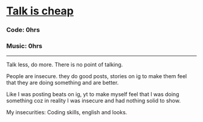 # [Talk is cheap](https://github.com/HeySkidee/idc/blob/main/fuck%20it.md)

### Code: 0hrs
### Music: 0hrs 

---

Talk less, do more. There is no point of talking.

People are insecure. they do good posts, stories on ig to make them feel that they are doing something and are better.

Like I was posting beats on ig, yt to make myself feel that I was doing something coz in reality I was insecure and had nothing solid to show.

My insecurities: Coding skills, english and looks.


